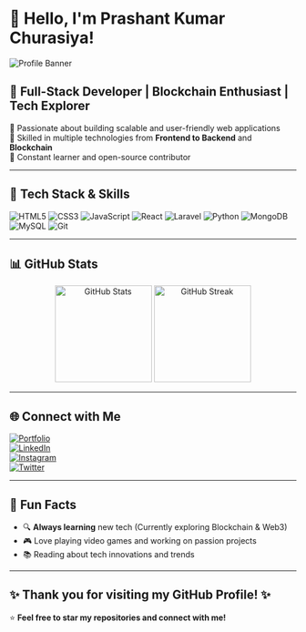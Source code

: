 # 👋 Hello, I'm Prashant Kumar Churasiya!  

![Profile Banner](https://user-images.githubusercontent.com/123456/banner-image.png)

## 🌟 Full-Stack Developer | Blockchain Enthusiast | Tech Explorer  
🔹 Passionate about building scalable and user-friendly web applications  
🔹 Skilled in multiple technologies from **Frontend to Backend** and **Blockchain**  
🔹 Constant learner and open-source contributor  

---

## 🔧 Tech Stack & Skills  
![HTML5](https://img.shields.io/badge/-HTML5-E34F26?logo=html5&logoColor=white&style=for-the-badge)
![CSS3](https://img.shields.io/badge/-CSS3-1572B6?logo=css3&logoColor=white&style=for-the-badge)
![JavaScript](https://img.shields.io/badge/-JavaScript-F7DF1E?logo=javascript&logoColor=black&style=for-the-badge)
![React](https://img.shields.io/badge/-React-61DAFB?logo=react&logoColor=black&style=for-the-badge)
![Laravel](https://img.shields.io/badge/-Laravel-F9322C?logo=laravel&logoColor=white&style=for-the-badge)
![Python](https://img.shields.io/badge/-Python-3776AB?logo=python&logoColor=white&style=for-the-badge)
![MongoDB](https://img.shields.io/badge/-MongoDB-47A248?logo=mongodb&logoColor=white&style=for-the-badge)
![MySQL](https://img.shields.io/badge/-MySQL-00758F?logo=mysql&logoColor=white&style=for-the-badge)
![Git](https://img.shields.io/badge/-Git-F05032?logo=git&logoColor=white&style=for-the-badge)

---

## 📊 GitHub Stats  
<div align="center">
  <img height="170" src="https://github-readme-stats.vercel.app/api?username=pra8953&show_icons=true&theme=radical" alt="GitHub Stats" />
  <img height="170" src="https://github-readme-streak-stats.herokuapp.com/?user=pra8953&theme=radical" alt="GitHub Streak" />
</div>

---

## 🌐 Connect with Me  
[![Portfolio](https://img.shields.io/badge/Portfolio-000?style=for-the-badge&logo=vercel&logoColor=white)](https://pra8953.github.io/Portfolio_prashant/)  
[![LinkedIn](https://img.shields.io/badge/-LinkedIn-0077B5?logo=linkedin&logoColor=white&style=for-the-badge)](https://www.linkedin.com/in/prashant-kumar-chaurasiya-539b84294/)  
[![Instagram](https://img.shields.io/badge/-Instagram-E4405F?logo=instagram&logoColor=white&style=for-the-badge)](https://www.instagram.com/er.prashant30/?igsh=MWJyN3Z0ZXdqMnFwdQ%3D%3D#)  
[![Twitter](https://img.shields.io/badge/-Twitter-1DA1F2?logo=twitter&logoColor=white&style=for-the-badge)](https://x.com/i/flow/login?redirect_after_login=%2Fpkerraman900)

---

## 🎯 Fun Facts  
- 🔍 **Always learning** new tech (Currently exploring Blockchain & Web3)  
- 🎮 Love playing video games and working on passion projects  
- 📚 Reading about tech innovations and trends  

---

## ✨ Thank you for visiting my GitHub Profile! ✨  
⭐️ **Feel free to star my repositories and connect with me!**  

